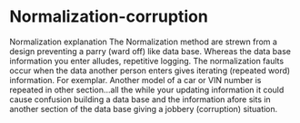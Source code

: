 # Normalization-corruption
Normalization explanation
The Normalization method are strewn from a design preventing a parry (ward off) like data base. Whereas the data base information you enter alludes, repetitive logging. The normalization faults occur when the data another person enters gives iterating (repeated word) information. 
For exemplar. Another model of a car or VIN number is repeated in other section…all the while your updating information it could cause confusion building a data base and the information afore sits in another section of the data base giving a jobbery (corruption) situation.
